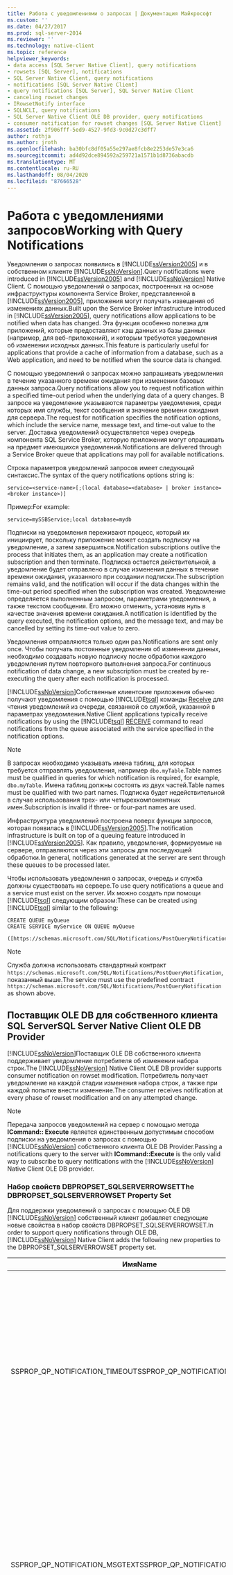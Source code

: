```yaml
---
title: Работа с уведомлениями о запросах | Документация Майкрософт
ms.custom: ''
ms.date: 04/27/2017
ms.prod: sql-server-2014
ms.reviewer: ''
ms.technology: native-client
ms.topic: reference
helpviewer_keywords:
- data access [SQL Server Native Client], query notifications
- rowsets [SQL Server], notifications
- SQL Server Native Client, query notifications
- notifications [SQL Server Native Client]
- query notifications [SQL Server], SQL Server Native Client
- canceling rowset changes
- IRowsetNotify interface
- SQLNCLI, query notifications
- SQL Server Native Client OLE DB provider, query notifications
- consumer notification for rowset changes [SQL Server Native Client]
ms.assetid: 2f906fff-5ed9-4527-9fd3-9c0d27c3dff7
author: rothja
ms.author: jroth
ms.openlocfilehash: ba30bfc8df05a55e297ae8fcb8e2253de57e3ca6
ms.sourcegitcommit: ad4d92dce894592a259721a1571b1d8736abacdb
ms.translationtype: MT
ms.contentlocale: ru-RU
ms.lasthandoff: 08/04/2020
ms.locfileid: "87666528"
---
```

# <a name="working-with-query-notifications"></a><span data-ttu-id="a6047-102">Работа с уведомлениями запросов</span><span class="sxs-lookup"><span data-stu-id="a6047-102">Working with Query Notifications</span></span>
  <span data-ttu-id="a6047-103">Уведомления о запросах появились в [!INCLUDE[ssVersion2005](../../../includes/ssversion2005-md.md)] и в собственном клиенте [!INCLUDE[ssNoVersion](../../../includes/ssnoversion-md.md)].</span><span class="sxs-lookup"><span data-stu-id="a6047-103">Query notifications were introduced in [!INCLUDE[ssVersion2005](../../../includes/ssversion2005-md.md)] and [!INCLUDE[ssNoVersion](../../../includes/ssnoversion-md.md)] Native Client.</span></span> <span data-ttu-id="a6047-104">С помощью уведомлений о запросах, построенных на основе инфраструктуры компонента Service Broker, представленной в [!INCLUDE[ssVersion2005](../../../includes/ssversion2005-md.md)], приложения могут получать извещения об изменениях данных.</span><span class="sxs-lookup"><span data-stu-id="a6047-104">Built upon the Service Broker infrastructure introduced in [!INCLUDE[ssVersion2005](../../../includes/ssversion2005-md.md)], query notifications allow applications to be notified when data has changed.</span></span> <span data-ttu-id="a6047-105">Эта функция особенно полезна для приложений, которые предоставляют кэш данных из базы данных (например, для веб-приложений), и которым требуются уведомления об изменении исходных данных.</span><span class="sxs-lookup"><span data-stu-id="a6047-105">This feature is particularly useful for applications that provide a cache of information from a database, such as a Web application, and need to be notified when the source data is changed.</span></span>  
  
 <span data-ttu-id="a6047-106">С помощью уведомлений о запросах можно запрашивать уведомления в течение указанного времени ожидания при изменении базовых данных запроса.</span><span class="sxs-lookup"><span data-stu-id="a6047-106">Query notifications allow you to request notification within a specified time-out period when the underlying data of a query changes.</span></span> <span data-ttu-id="a6047-107">В запросе на уведомление указываются параметры уведомления, среди которых имя службы, текст сообщения и значение времени ожидания для сервера.</span><span class="sxs-lookup"><span data-stu-id="a6047-107">The request for notification specifies the notification options, which include the service name, message text, and time-out value to the server.</span></span> <span data-ttu-id="a6047-108">Доставка уведомлений осуществляется через очередь компонента SQL Service Broker, которую приложения могут опрашивать на предмет имеющихся уведомлений.</span><span class="sxs-lookup"><span data-stu-id="a6047-108">Notifications are delivered through a Service Broker queue that applications may poll for available notifications.</span></span>  
  
 <span data-ttu-id="a6047-109">Строка параметров уведомлений запросов имеет следующий синтаксис.</span><span class="sxs-lookup"><span data-stu-id="a6047-109">The syntax of the query notifications options string is:</span></span>  
  
 `service=<service-name>[;(local database=<database> | broker instance=<broker instance>)]`  
  
 <span data-ttu-id="a6047-110">Пример:</span><span class="sxs-lookup"><span data-stu-id="a6047-110">For example:</span></span>  
  
 `service=mySSBService;local database=mydb`  
  
 <span data-ttu-id="a6047-111">Подписки на уведомления переживают процесс, который их инициирует, поскольку приложение может создать подписку на уведомление, а затем завершиться.</span><span class="sxs-lookup"><span data-stu-id="a6047-111">Notification subscriptions outlive the process that initiates them, as an application may create a notification subscription and then terminate.</span></span> <span data-ttu-id="a6047-112">Подписка остается действительной, а уведомление будет отправлено в случае изменения данных в течение времени ожидания, указанного при создании подписки.</span><span class="sxs-lookup"><span data-stu-id="a6047-112">The subscription remains valid, and the notification will occur if the data changes within the time-out period specified when the subscription was created.</span></span> <span data-ttu-id="a6047-113">Уведомление определяется выполненным запросом, параметрами уведомления, а также текстом сообщения. Его можно отменить, установив нуль в качестве значения времени ожидания.</span><span class="sxs-lookup"><span data-stu-id="a6047-113">A notification is identified by the query executed, the notification options, and the message text, and may be cancelled by setting its time-out value to zero.</span></span>  
  
 <span data-ttu-id="a6047-114">Уведомления отправляются только один раз.</span><span class="sxs-lookup"><span data-stu-id="a6047-114">Notifications are sent only once.</span></span> <span data-ttu-id="a6047-115">Чтобы получать постоянные уведомления об изменении данных, необходимо создавать новую подписку после обработки каждого уведомления путем повторного выполнения запроса.</span><span class="sxs-lookup"><span data-stu-id="a6047-115">For continuous notification of data change, a new subscription must be created by re-executing the query after each notification is processed.</span></span>  
  
 [!INCLUDE[ssNoVersion](../../../includes/ssnoversion-md.md)]<span data-ttu-id="a6047-116">Собственные клиентские приложения обычно получают уведомления с помощью [!INCLUDE[tsql](../../../includes/tsql-md.md)] команды [Receive](/sql/t-sql/statements/receive-transact-sql) для чтения уведомлений из очереди, связанной со службой, указанной в параметрах уведомления.</span><span class="sxs-lookup"><span data-stu-id="a6047-116">Native Client applications typically receive notifications by using the [!INCLUDE[tsql](../../../includes/tsql-md.md)] [RECEIVE](/sql/t-sql/statements/receive-transact-sql) command to read notifications from the queue associated with the service specified in the notification options.</span></span>  
  
> [!NOTE]  
>  <span data-ttu-id="a6047-117">В запросах необходимо указывать имена таблиц, для которых требуется отправлять уведомления, например `dbo.myTable`.</span><span class="sxs-lookup"><span data-stu-id="a6047-117">Table names must be qualified in queries for which notification is required, for example, `dbo.myTable`.</span></span> <span data-ttu-id="a6047-118">Имена таблиц должны состоять из двух частей.</span><span class="sxs-lookup"><span data-stu-id="a6047-118">Table names must be qualified with two part names.</span></span> <span data-ttu-id="a6047-119">Подписка будет недействительной в случае использования трех- или четырехкомпонентных имен.</span><span class="sxs-lookup"><span data-stu-id="a6047-119">Subscription is invalid if three- or four-part names are used.</span></span>  
  
 <span data-ttu-id="a6047-120">Инфраструктура уведомлений построена поверх функции запросов, которая появилась в [!INCLUDE[ssVersion2005](../../../includes/ssversion2005-md.md)].</span><span class="sxs-lookup"><span data-stu-id="a6047-120">The notification infrastructure is built on top of a queuing feature introduced in [!INCLUDE[ssVersion2005](../../../includes/ssversion2005-md.md)].</span></span> <span data-ttu-id="a6047-121">Как правило, уведомления, формируемые на сервере, отправляются через эти запросы для последующей обработки.</span><span class="sxs-lookup"><span data-stu-id="a6047-121">In general, notifications generated at the server are sent through these queues to be processed later.</span></span>  
  
 <span data-ttu-id="a6047-122">Чтобы использовать уведомления о запросах, очередь и служба должны существовать на сервере.</span><span class="sxs-lookup"><span data-stu-id="a6047-122">To use query notifications a queue and a service must exist on the server.</span></span> <span data-ttu-id="a6047-123">Их можно создать при помощи [!INCLUDE[tsql](../../../includes/tsql-md.md)] следующим образом:</span><span class="sxs-lookup"><span data-stu-id="a6047-123">These can be created using [!INCLUDE[tsql](../../../includes/tsql-md.md)] similar to the following:</span></span>  
  
```  
CREATE QUEUE myQueue  
CREATE SERVICE myService ON QUEUE myQueue   
  
([https://schemas.microsoft.com/SQL/Notifications/PostQueryNotification])  
```  
  
> [!NOTE]  
>  <span data-ttu-id="a6047-124">Служба должна использовать стандартный контракт `https://schemas.microsoft.com/SQL/Notifications/PostQueryNotification`, показанный выше.</span><span class="sxs-lookup"><span data-stu-id="a6047-124">The service must use the predefined contract `https://schemas.microsoft.com/SQL/Notifications/PostQueryNotification` as shown above.</span></span>  
  
## <a name="sql-server-native-client-ole-db-provider"></a><span data-ttu-id="a6047-125">Поставщик OLE DB для собственного клиента SQL Server</span><span class="sxs-lookup"><span data-stu-id="a6047-125">SQL Server Native Client OLE DB Provider</span></span>  
 <span data-ttu-id="a6047-126">[!INCLUDE[ssNoVersion](../../../includes/ssnoversion-md.md)]Поставщик OLE DB собственного клиента поддерживает уведомление потребителя об изменении набора строк.</span><span class="sxs-lookup"><span data-stu-id="a6047-126">The [!INCLUDE[ssNoVersion](../../../includes/ssnoversion-md.md)] Native Client OLE DB provider supports consumer notification on rowset modification.</span></span> <span data-ttu-id="a6047-127">Потребитель получает уведомление на каждой стадии изменения набора строк, а также при каждой попытке внести изменение.</span><span class="sxs-lookup"><span data-stu-id="a6047-127">The consumer receives notification at every phase of rowset modification and on any attempted change.</span></span>  
  
> [!NOTE]  
>  <span data-ttu-id="a6047-128">Передача запросов уведомлений на сервер с помощью метода **ICommand:: Execute** является единственным допустимым способом подписки на уведомления о запросах с помощью [!INCLUDE[ssNoVersion](../../../includes/ssnoversion-md.md)] собственного клиента OLE DB Provider.</span><span class="sxs-lookup"><span data-stu-id="a6047-128">Passing a notifications query to the server with **ICommand::Execute** is the only valid way to subscribe to query notifications with the [!INCLUDE[ssNoVersion](../../../includes/ssnoversion-md.md)] Native Client OLE DB provider.</span></span>  
  
### <a name="the-dbpropset_sqlserverrowset-property-set"></a><span data-ttu-id="a6047-129">Набор свойств DBPROPSET_SQLSERVERROWSET</span><span class="sxs-lookup"><span data-stu-id="a6047-129">The DBPROPSET_SQLSERVERROWSET Property Set</span></span>  
 <span data-ttu-id="a6047-130">Для поддержки уведомлений о запросах с помощью OLE DB [!INCLUDE[ssNoVersion](../../../includes/ssnoversion-md.md)] собственный клиент добавляет следующие новые свойства в набор свойств DBPROPSET_SQLSERVERROWSET.</span><span class="sxs-lookup"><span data-stu-id="a6047-130">In order to support query notifications through OLE DB, [!INCLUDE[ssNoVersion](../../../includes/ssnoversion-md.md)] Native Client adds the following new properties to the DBPROPSET_SQLSERVERROWSET property set.</span></span>  
  
|<span data-ttu-id="a6047-131">Имя</span><span class="sxs-lookup"><span data-stu-id="a6047-131">Name</span></span>|<span data-ttu-id="a6047-132">Type</span><span class="sxs-lookup"><span data-stu-id="a6047-132">Type</span></span>|<span data-ttu-id="a6047-133">Описание</span><span class="sxs-lookup"><span data-stu-id="a6047-133">Description</span></span>|  
|----------|----------|-----------------|  
|<span data-ttu-id="a6047-134">SSPROP_QP_NOTIFICATION_TIMEOUT</span><span class="sxs-lookup"><span data-stu-id="a6047-134">SSPROP_QP_NOTIFICATION_TIMEOUT</span></span>|<span data-ttu-id="a6047-135">VT_UI4</span><span class="sxs-lookup"><span data-stu-id="a6047-135">VT_UI4</span></span>|<span data-ttu-id="a6047-136">время в секундах, в течение которого уведомление запроса должно оставаться активным.</span><span class="sxs-lookup"><span data-stu-id="a6047-136">The number of seconds that the query notification is to remain active.</span></span><br /><br /> <span data-ttu-id="a6047-137">Значение по умолчанию — 432000 секунд (5 дней).</span><span class="sxs-lookup"><span data-stu-id="a6047-137">The default is 432000 seconds (5 days).</span></span> <span data-ttu-id="a6047-138">Минимальное значение — 1 секунда, а максимальное значение — 2^31-1 секунд.</span><span class="sxs-lookup"><span data-stu-id="a6047-138">The minimum value is 1 second, and the maximum value is 2^31-1 seconds.</span></span>|  
|<span data-ttu-id="a6047-139">SSPROP_QP_NOTIFICATION_MSGTEXT</span><span class="sxs-lookup"><span data-stu-id="a6047-139">SSPROP_QP_NOTIFICATION_MSGTEXT</span></span>|<span data-ttu-id="a6047-140">VT_BSTR</span><span class="sxs-lookup"><span data-stu-id="a6047-140">VT_BSTR</span></span>|<span data-ttu-id="a6047-141">Текст сообщения уведомления.</span><span class="sxs-lookup"><span data-stu-id="a6047-141">The message text of the notification.</span></span> <span data-ttu-id="a6047-142">Определяется пользователем и не имеет стандартного формата.</span><span class="sxs-lookup"><span data-stu-id="a6047-142">This is user defined, and has no predefined format.</span></span><br /><br /> <span data-ttu-id="a6047-143">По умолчанию эта строка пуста.</span><span class="sxs-lookup"><span data-stu-id="a6047-143">By default, the string is empty.</span></span> <span data-ttu-id="a6047-144">В сообщении можно использовать от 1 до 2000 символов.</span><span class="sxs-lookup"><span data-stu-id="a6047-144">You can specify a message using 1-2000 characters.</span></span>|  
|<span data-ttu-id="a6047-145">SSPROP_QP_NOTIFICATION_OPTIONS</span><span class="sxs-lookup"><span data-stu-id="a6047-145">SSPROP_QP_NOTIFICATION_OPTIONS</span></span>|<span data-ttu-id="a6047-146">VT_BSTR</span><span class="sxs-lookup"><span data-stu-id="a6047-146">VT_BSTR</span></span>|<span data-ttu-id="a6047-147">параметры уведомлений о запросах.</span><span class="sxs-lookup"><span data-stu-id="a6047-147">The query notification options.</span></span> <span data-ttu-id="a6047-148">Они указываются в строке с *name* = синтаксисом*значения* Name.</span><span class="sxs-lookup"><span data-stu-id="a6047-148">These are specified in a string with *name*=*value* syntax.</span></span> <span data-ttu-id="a6047-149">За создание службы и считывание уведомлений из очереди отвечает пользователь.</span><span class="sxs-lookup"><span data-stu-id="a6047-149">The user is responsible for creating the service and reading notifications off of the queue.</span></span><br /><br /> <span data-ttu-id="a6047-150">Значением по умолчанию является пустая строка.</span><span class="sxs-lookup"><span data-stu-id="a6047-150">The default is an empty string.</span></span>|  
  
 <span data-ttu-id="a6047-151">Подписка на уведомления всегда фиксируется независимо от того, выполнялась ли инструкция в рамках пользовательской транзакции или в режиме AUTO COMMIT, а также была ли транзакция, в рамках которой выполнялась инструкция, зафиксирована либо был выполнен ее откат.</span><span class="sxs-lookup"><span data-stu-id="a6047-151">The notification subscription is always committed, regardless of whether the statement ran in a user transaction or in auto commit or whether the transaction in which the statement ran committed or rolled back.</span></span> <span data-ttu-id="a6047-152">Уведомление сервера срабатывает при возникновении любого из следующих недопустимых условий: изменение базовых данных или схемы либо по истечении времени ожидания, в зависимости от того, что произойдет первым.</span><span class="sxs-lookup"><span data-stu-id="a6047-152">The server notification fires upon any of the following invalid notification conditions: change of underlying data or schema, or when the timeout period is reached; whichever is first.</span></span> <span data-ttu-id="a6047-153">Регистрации уведомлений удаляются сразу же после их срабатывания.</span><span class="sxs-lookup"><span data-stu-id="a6047-153">Notification registrations are deleted as soon as they are fired.</span></span> <span data-ttu-id="a6047-154">Поэтому, если приложению требуется получение уведомлений в дальнейшем, оно должно подписаться на них снова сразу после получения уведомления.</span><span class="sxs-lookup"><span data-stu-id="a6047-154">Hence upon receiving notifications, the application must subscribe again in case they want to get further updates.</span></span>  
  
 <span data-ttu-id="a6047-155">Другое соединение или поток может проверять целевую очередь на наличие уведомлений.</span><span class="sxs-lookup"><span data-stu-id="a6047-155">Another connection or thread can check the destination queue for notifications.</span></span> <span data-ttu-id="a6047-156">Пример:</span><span class="sxs-lookup"><span data-stu-id="a6047-156">For example:</span></span>  
  
```  
WAITFOR (RECEIVE * FROM MyQueue);   // Where MyQueue is the queue name.   
```  
  
 <span data-ttu-id="a6047-157">Следует отметить, что инструкция SELECT \* не удаляет какие-либо записи из очереди, а инструкция RECEIVE \* FROM удаляет.</span><span class="sxs-lookup"><span data-stu-id="a6047-157">Note that SELECT \* does not delete the entry from the Queue, however RECEIVE \* FROM does.</span></span> <span data-ttu-id="a6047-158">Если очередь пуста, поток сервера будет остановлен.</span><span class="sxs-lookup"><span data-stu-id="a6047-158">This stalls a server thread if the queue is empty.</span></span> <span data-ttu-id="a6047-159">При наличии в очереди записей в момент вызова они возвращаются мгновенно; в противном случае вызов ожидает появления записи в очереди.</span><span class="sxs-lookup"><span data-stu-id="a6047-159">If there are queue entries at the time of the call, they are returned immediately; otherwise the call waits until a queue entry is made.</span></span>  
  
```  
RECEIVE * FROM MyQueue  
```  
  
 <span data-ttu-id="a6047-160">Если очередь пуста, то эта инструкция немедленно возвращает пустой результирующий набор; в противном случае она возвращает все уведомления в очереди.</span><span class="sxs-lookup"><span data-stu-id="a6047-160">This statement immediately returns an empty result set if the queue is empty; otherwise it returns all queue notifications.</span></span>  
  
 <span data-ttu-id="a6047-161">Если значение свойств SSPROP_QP_NOTIFICATION_MSGTEXT и SSPROP_QP_NOTIFICATION_OPTIONS не равно NULL и не является пустым, то при каждом выполнении этой команды на сервер отправляется заголовок потока табличных данных уведомлений о запросах, содержащий три свойства, указанные выше.</span><span class="sxs-lookup"><span data-stu-id="a6047-161">If SSPROP_QP_NOTIFICATION_MSGTEXT and SSPROP_QP_NOTIFICATION_OPTIONS are non-NULL and non-empty, the query notifications TDS header containing the three properties defined above are sent to the server with each execution of the command.</span></span> <span data-ttu-id="a6047-162">Если значение любого из них равно NULL (или пустое), заголовок не отправляется, а формируется DB_E_ERRORSOCCURRED (или DB_S_ERRORSOCCURRED, если оба свойства обозначены, как необязательные), а значение состояния устанавливается в DBPROPSTATUS_BADVALUE.</span><span class="sxs-lookup"><span data-stu-id="a6047-162">If either of them is null (or empty), the header is not sent and DB_E_ERRORSOCCURRED is raised, (or DB_S_ERRORSOCCURRED if the properties are both marked as optional), and the status value is set to DBPROPSTATUS_BADVALUE.</span></span> <span data-ttu-id="a6047-163">Поверка выполняется в случае команды Execute/Prepare.</span><span class="sxs-lookup"><span data-stu-id="a6047-163">The validation occurs on Execute/Prepare.</span></span> <span data-ttu-id="a6047-164">Точно так же DB_S_ERRORSOCCURED формируется при задании свойств уведомлений о запросах для установления соединений с [!INCLUDE[ssNoVersion](../../../includes/ssnoversion-md.md)] версий младше [!INCLUDE[ssVersion2005](../../../includes/ssversion2005-md.md)].</span><span class="sxs-lookup"><span data-stu-id="a6047-164">Similarly, DB_S_ERRORSOCCURED is raised when the query notification properties are set for connections to [!INCLUDE[ssNoVersion](../../../includes/ssnoversion-md.md)] versions before [!INCLUDE[ssVersion2005](../../../includes/ssversion2005-md.md)].</span></span> <span data-ttu-id="a6047-165">В этом случае значение состояния — DBPROPSTATUS_NOTSUPPORTED.</span><span class="sxs-lookup"><span data-stu-id="a6047-165">The status value in this case is DBPROPSTATUS_NOTSUPPORTED.</span></span>  
  
 <span data-ttu-id="a6047-166">Запуск подписки не гарантирует успешной доставки последующих сообщений.</span><span class="sxs-lookup"><span data-stu-id="a6047-166">Initiating a subscription does not guarantee that subsequent messages will be successfully delivered.</span></span> <span data-ttu-id="a6047-167">Кроме того, допустимость указанного имени службы также не проверяется.</span><span class="sxs-lookup"><span data-stu-id="a6047-167">In addition, no check is made as to the validity of the service name specified.</span></span>  
  
> [!NOTE]  
>  <span data-ttu-id="a6047-168">При подготовке инструкций подписка никогда не запускается. Запуск подписки происходит только при выполнении инструкций, а использование базовых служб OLE DB не оказывает влияния на уведомления о запросах.</span><span class="sxs-lookup"><span data-stu-id="a6047-168">Preparing statements will never cause the subscription to be initiated; only statement execution will achieve this and query notifications are not impacted by the use of OLE DB core services.</span></span>  
  
 <span data-ttu-id="a6047-169">Дополнительные сведения о наборе свойств DBPROPSET_SQLSERVERROWSET см. в разделе [Свойства и поведение набора строк](../../native-client-ole-db-rowsets/rowset-properties-and-behaviors.md).</span><span class="sxs-lookup"><span data-stu-id="a6047-169">For more information about the DBPROPSET_SQLSERVERROWSET property set, see [Rowset Properties and Behaviors](../../native-client-ole-db-rowsets/rowset-properties-and-behaviors.md).</span></span>  
  
## <a name="sql-server-native-client-odbc-driver"></a><span data-ttu-id="a6047-170">Драйвер ODBC для собственного клиента SQL Server</span><span class="sxs-lookup"><span data-stu-id="a6047-170">SQL Server Native Client ODBC Driver</span></span>  
 <span data-ttu-id="a6047-171">[!INCLUDE[ssNoVersion](../../../includes/ssnoversion-md.md)]Драйвер ODBC для собственного клиента поддерживает уведомления о запросах с помощью добавления трех новых атрибутов к функциям [SQLGetStmtAttr](../../native-client-odbc-api/sqlgetstmtattr.md) и [SQLSetStmtAttr](../../native-client-odbc-api/sqlsetstmtattr.md) :</span><span class="sxs-lookup"><span data-stu-id="a6047-171">The [!INCLUDE[ssNoVersion](../../../includes/ssnoversion-md.md)] Native Client ODBC driver supports query notifications through the addition of three new attributes to the [SQLGetStmtAttr](../../native-client-odbc-api/sqlgetstmtattr.md) and [SQLSetStmtAttr](../../native-client-odbc-api/sqlsetstmtattr.md) functions:</span></span>  
  
-   <span data-ttu-id="a6047-172">Атрибут SQL_SOPT_SS_QUERYNOTIFICATION_MSGTEXT</span><span class="sxs-lookup"><span data-stu-id="a6047-172">SQL_SOPT_SS_QUERYNOTIFICATION_MSGTEXT</span></span>  
  
-   <span data-ttu-id="a6047-173">SQL_SOPT_SS_QUERYNOTIFICATION_OPTIONS</span><span class="sxs-lookup"><span data-stu-id="a6047-173">SQL_SOPT_SS_QUERYNOTIFICATION_OPTIONS</span></span>  
  
-   <span data-ttu-id="a6047-174">SQL_SOPT_SS_QUERYNOTIFICATION_TIMEOUT</span><span class="sxs-lookup"><span data-stu-id="a6047-174">SQL_SOPT_SS_QUERYNOTIFICATION_TIMEOUT</span></span>  
  
 <span data-ttu-id="a6047-175">Если значение свойств SQL_SOPT_SS_QUERYNOTIFICATION_MSGTEXT и SQL_SOPT_SS_QUERYNOTIFICATION_OPTIONS не равно NULL, то при каждом выполнении этой команды на сервер отправляется заголовок потока табличных данных уведомлений о запросах, содержащий три атрибута, указанных выше.</span><span class="sxs-lookup"><span data-stu-id="a6047-175">If SQL_SOPT_SS_QUERYNOTIFICATION_MSGTEXT and SQL_SOPT_SS_QUERYNOTIFICATION_OPTIONS are not NULL, the query notifications TDS header containing the three attributes defined above will be sent to the server each time the command is executed.</span></span> <span data-ttu-id="a6047-176">Если значение любого из них равно NULL, заголовок не отправляется и возвращается SQL_SUCCESS_WITH_INFO.</span><span class="sxs-lookup"><span data-stu-id="a6047-176">If either of them is null, the header is not sent, and SQL_SUCCESS_WITH_INFO is returned.</span></span> <span data-ttu-id="a6047-177">Проверка выполняется для [функции SQLPrepare](https://go.microsoft.com/fwlink/?LinkId=59360), **SqlExecDirect**и **SqlExecute**, которая завершается ошибкой, если атрибуты являются недопустимыми.</span><span class="sxs-lookup"><span data-stu-id="a6047-177">The validation occurs on [SQLPrepare Function](https://go.microsoft.com/fwlink/?LinkId=59360), **SqlExecDirect**, and **SqlExecute**, all of which fail if the attributes are not valid.</span></span> <span data-ttu-id="a6047-178">Точно так же, когда эти атрибуты уведомлений о запросах отправляются для версий [!INCLUDE[ssNoVersion](../../../includes/ssnoversion-md.md)] младше [!INCLUDE[ssVersion2005](../../../includes/ssversion2005-md.md)], выполнение завершается неудачей с SQL_SUCCESS_WITH_INFO.</span><span class="sxs-lookup"><span data-stu-id="a6047-178">Similarly, when these query notification attributes are set for [!INCLUDE[ssNoVersion](../../../includes/ssnoversion-md.md)] versions before [!INCLUDE[ssVersion2005](../../../includes/ssversion2005-md.md)], the execution fails with SQL_SUCCESS_WITH_INFO.</span></span>  
  
> [!NOTE]  
>  <span data-ttu-id="a6047-179">Подготовка инструкций никогда не вызывает запуска подписки; подписка может быть запущена выполнением инструкции.</span><span class="sxs-lookup"><span data-stu-id="a6047-179">Prepare statements will never cause the subscription to be initiated; subscription can be initiated by statement execution.</span></span>  
  
## <a name="special-cases-and-restrictions"></a><span data-ttu-id="a6047-180">Особые случаи и ограничения</span><span class="sxs-lookup"><span data-stu-id="a6047-180">Special Cases and Restrictions</span></span>  
 <span data-ttu-id="a6047-181">Следующие типы данных для уведомлений не поддерживаются:</span><span class="sxs-lookup"><span data-stu-id="a6047-181">The following data types are not supported for notifications:</span></span>  
  
-   `text`  
  
-   `ntext`  
  
-   `image`  
  
 <span data-ttu-id="a6047-182">Если сделан запрос на уведомление о запросе, который возвращает один из этих типов данных, уведомление срабатывает мгновенно с указанием, что выполнить подписку на уведомление невозможно.</span><span class="sxs-lookup"><span data-stu-id="a6047-182">If a notification request is made for a query which returns any of these types, the notification fires immediately, specifying that notification subscription was not possible.</span></span>  
  
 <span data-ttu-id="a6047-183">Если запрос на подписку сделан для пакета или хранимой процедуры, для каждой инструкции, выполняемой в пакете или хранимой процедуре, будет сделан отдельный запрос на подписку.</span><span class="sxs-lookup"><span data-stu-id="a6047-183">If a subscription request is made for a batch or stored procedure, a separate subscription request is made for each statement executed within the batch or stored procedure.</span></span> <span data-ttu-id="a6047-184">Инструкция EXECUTE не регистрирует уведомление, но направляет требование об уведомлении выполняемой команде.</span><span class="sxs-lookup"><span data-stu-id="a6047-184">EXECUTE statements will not register a notification, but will send the notification request to the executed command.</span></span> <span data-ttu-id="a6047-185">Если это пакет, к выполняемым инструкциям будет применен контекст и правила, описанные выше.</span><span class="sxs-lookup"><span data-stu-id="a6047-185">If it is a batch, the context will be applied to the executed statements and the same rules described above apply.</span></span>  
  
 <span data-ttu-id="a6047-186">Отправка запроса на уведомление, отправленное одним и тем же пользователем в том же контексте базы данных и имеющее тот же самый шаблон, то же самое значение параметра, идентификатор уведомления и место доставки существующей активной подписки, обновит существующую подписку, переустановив новое заданное время ожидания. Это означает, что если уведомление запрашивается для идентичных запросов, будет отправлено только одно уведомление.</span><span class="sxs-lookup"><span data-stu-id="a6047-186">Submission of a query for notification that was submitted by the same user under the same database context and has the same template, same parameter values, same notification ID, and same delivery location of an existing active subscription, will renew the existing subscription, resetting the new specified time-out. This means that if notification is requested for identical queries, only one notification will be sent.</span></span> <span data-ttu-id="a6047-187">Данные условия применяются к запросам, повторяющимся в пакетах, или к запросам, которые вызываются несколько раз в хранимой процедуре.</span><span class="sxs-lookup"><span data-stu-id="a6047-187">This would apply to a query duplicated in a batch, or a query in a stored procedure that was called multiple times.</span></span>  
  
## <a name="see-also"></a><span data-ttu-id="a6047-188">См. также:</span><span class="sxs-lookup"><span data-stu-id="a6047-188">See Also</span></span>  
 [<span data-ttu-id="a6047-189">Компоненты собственного клиента SQL Server</span><span class="sxs-lookup"><span data-stu-id="a6047-189">SQL Server Native Client Features</span></span>](sql-server-native-client-features.md)  
  
  
